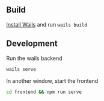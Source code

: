 
## Build

[Install Wails](https://wails.app/gettingstarted/installing/) and run `wails build`

## Development

Run the wails backend

```sh
wails serve
```

In another window, start the frontend

```sh
cd frontend && npm run serve
```

